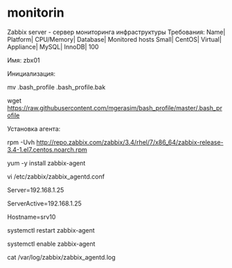 # monitorin
Zabbix server - сервер мониторинга инфраструктуры
Требования:
Name| 	Platform| 	CPU/Memory| 	Database| 	Monitored hosts
Small| 	CentOS| 	Virtual| Appliance| 	MySQL| InnoDB| 	100

Имя: zbx01

Инициализация:

mv .bash_profile .bash_profile.bak

wget https://raw.githubusercontent.com/mgerasim/bash_profile/master/.bash_profile

Установка агента:

rpm -Uvh http://repo.zabbix.com/zabbix/3.4/rhel/7/x86_64/zabbix-release-3.4-1.el7.centos.noarch.rpm

yum -y install zabbix-agent

vi /etc/zabbix/zabbix_agentd.conf

Server=192.168.1.25

ServerActive=192.168.1.25

Hostname=srv10

systemctl restart zabbix-agent

systemctl enable zabbix-agent

cat /var/log/zabbix/zabbix_agentd.log
